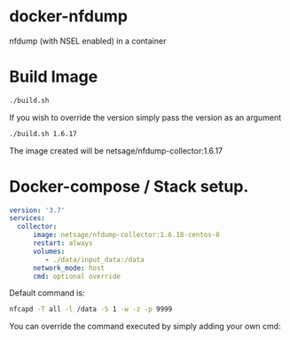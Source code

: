 # docker-nfdump

nfdump (with NSEL enabled) in a container


# Build Image

```sh
./build.sh 
```

If you wish to override the version simply pass the version as an argument

```sh
./build.sh 1.6.17
```

The image created will be netsage/nfdump-collector:1.6.17

# Docker-compose / Stack setup.

```yaml
version: '3.7'
services:
  collector:
      image: netsage/nfdump-collector:1.6.18-centos-8
      restart: always
      volumes:
         - ./data/input_data:/data
      network_mode: host
      cmd: optional override
```

Default command is:  

```sh 
nfcapd -T all -l /data -S 1 -w -z -p 9999
```

You can override the command executed by simply adding your own cmd: